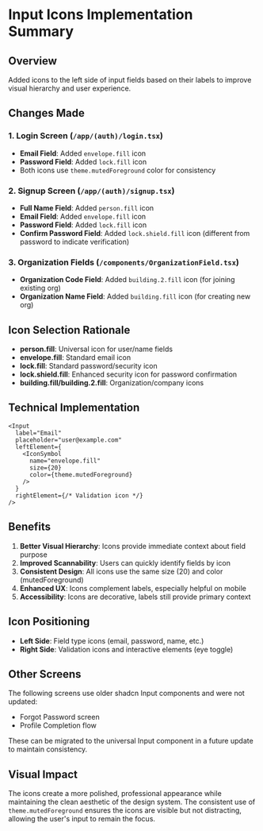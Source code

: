 # Input Icons Implementation Summary

## Overview
Added icons to the left side of input fields based on their labels to improve visual hierarchy and user experience.

## Changes Made

### 1. **Login Screen (`/app/(auth)/login.tsx`)**
- **Email Field**: Added `envelope.fill` icon
- **Password Field**: Added `lock.fill` icon
- Both icons use `theme.mutedForeground` color for consistency

### 2. **Signup Screen (`/app/(auth)/signup.tsx`)**
- **Full Name Field**: Added `person.fill` icon
- **Email Field**: Added `envelope.fill` icon
- **Password Field**: Added `lock.fill` icon
- **Confirm Password Field**: Added `lock.shield.fill` icon (different from password to indicate verification)

### 3. **Organization Fields (`/components/OrganizationField.tsx`)**
- **Organization Code Field**: Added `building.2.fill` icon (for joining existing org)
- **Organization Name Field**: Added `building.fill` icon (for creating new org)

## Icon Selection Rationale
- **person.fill**: Universal icon for user/name fields
- **envelope.fill**: Standard email icon
- **lock.fill**: Standard password/security icon
- **lock.shield.fill**: Enhanced security icon for password confirmation
- **building.fill/building.2.fill**: Organization/company icons

## Technical Implementation
```tsx
<Input
  label="Email"
  placeholder="user@example.com"
  leftElement={
    <IconSymbol 
      name="envelope.fill" 
      size={20} 
      color={theme.mutedForeground}
    />
  }
  rightElement={/* Validation icon */}
/>
```

## Benefits
1. **Better Visual Hierarchy**: Icons provide immediate context about field purpose
2. **Improved Scannability**: Users can quickly identify fields by icon
3. **Consistent Design**: All icons use the same size (20) and color (mutedForeground)
4. **Enhanced UX**: Icons complement labels, especially helpful on mobile
5. **Accessibility**: Icons are decorative, labels still provide primary context

## Icon Positioning
- **Left Side**: Field type icons (email, password, name, etc.)
- **Right Side**: Validation icons and interactive elements (eye toggle)

## Other Screens
The following screens use older shadcn Input components and were not updated:
- Forgot Password screen
- Profile Completion flow

These can be migrated to the universal Input component in a future update to maintain consistency.

## Visual Impact
The icons create a more polished, professional appearance while maintaining the clean aesthetic of the design system. The consistent use of `theme.mutedForeground` ensures the icons are visible but not distracting, allowing the user's input to remain the focus.